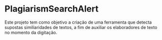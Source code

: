 # PlagiarismSearchAlert
Este projeto tem como objetivo a criação de uma ferramenta que detecta supostas similiaridades de textos, a fim de auxiliar os elaboradores de texto no momento da digitação.
